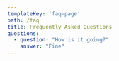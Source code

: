```yaml
---
templateKey: 'faq-page'
path: /faq
title: Frequently Asked Questions
questions:
  - question: "How is it going?"
    answer: "Fine"
---
```

